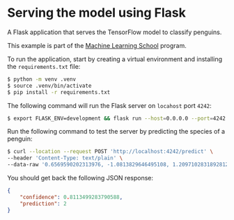 # Serving the model using Flask

A Flask application that serves the TensorFlow model to classify penguins.

This example is part of the [Machine Learning School](https://www.ml.school) program.

To run the application, start by creating a virtual environment and installing the `requirements.txt` file:

```bash
$ python -m venv .venv
$ source .venv/bin/activate
$ pip install -r requirements.txt
```

The following command will run the Flask server on `locahost` port `4242`:

```bash
$ export FLASK_ENV=development && flask run --host=0.0.0.0 --port=4242
```

Run the following command to test the server by predicting the species of a penguin:

```bash
$ curl --location --request POST 'http://localhost:4242/predict' \
--header 'Content-Type: text/plain' \
--data-raw '0.6569590202313976, -1.0813829646495108, 1.2097102831892812, 0.9226343641317372, 1.0, 0.0, 0.0'
```

You should get back the following JSON response:

```json
{
    "confidence": 0.8113499283790588,
    "prediction": 2
}
```

